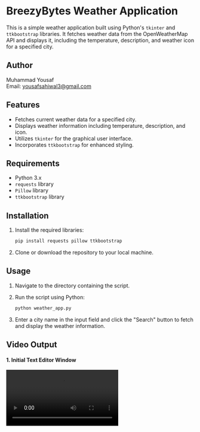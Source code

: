 
# BreezyBytes Weather Application

This is a simple weather application built using Python's `tkinter` and `ttkbootstrap` libraries. It fetches weather data from the OpenWeatherMap API and displays it, including the temperature, description, and weather icon for a specified city.

## Author

Muhammad Yousaf  
Email: yousafsahiwal3@gmail.com

## Features

- Fetches current weather data for a specified city.
- Displays weather information including temperature, description, and icon.
- Utilizes `tkinter` for the graphical user interface.
- Incorporates `ttkbootstrap` for enhanced styling.

## Requirements

- Python 3.x
- `requests` library
- `Pillow` library
- `ttkbootstrap` library

## Installation

1. Install the required libraries:
    ```sh
    pip install requests pillow ttkbootstrap
    ```

2. Clone or download the repository to your local machine.

## Usage

1. Navigate to the directory containing the script.
2. Run the script using Python:
    ```sh
    python weather_app.py
    ```

3. Enter a city name in the input field and click the "Search" button to fetch and display the weather information.

## Video Output
#### 1. Initial Text Editor Window
![iamproprogramr](output.mkv)




